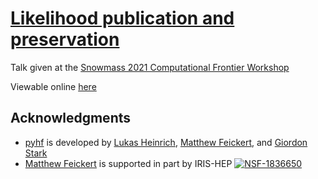 # [Likelihood publication and preservation](https://talk-url)

Talk given at the [Snowmass 2021 Computational Frontier Workshop](https://indico.fnal.gov/event/43829/contributions/193820/)

Viewable online [here](https://matthewfeickert.github.io/talk-Snowmass2021-Comp-Frontier-Workshop/index.html)

## Acknowledgments

- [pyhf](https://github.com/diana-hep/pyhf) is developed by [Lukas Heinrich](https://github.com/lukasheinrich), [Matthew Feickert](http://www.matthewfeickert.com/), and [Giordon Stark](https://github.com/kratsg)
- [Matthew Feickert](http://www.matthewfeickert.com/) is supported in part by IRIS-HEP
[![NSF-1836650](https://img.shields.io/badge/NSF-1836650-blue.svg)](https://nsf.gov/awardsearch/showAward?AWD_ID=1836650)
